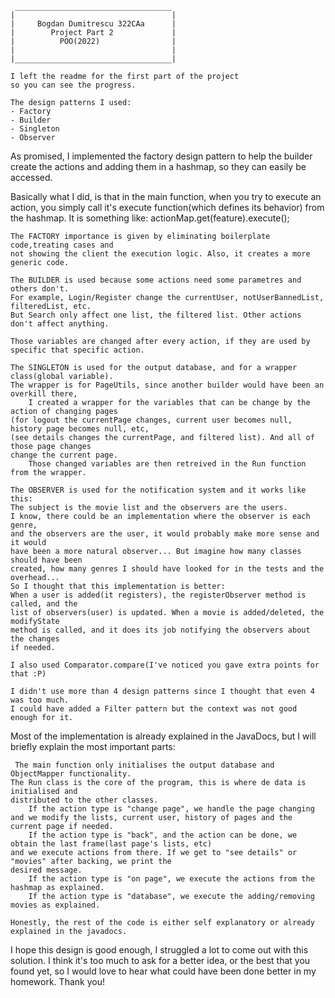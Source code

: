      ___________________________________
    |                                   |
    |     Bogdan Dumitrescu 322CAa      |
    |        Project Part 2             |
    |          POO(2022)                |
    |                                   |
    |___________________________________|

    I left the readme for the first part of the project
    so you can see the progress.

    The design patterns I used:
    - Factory
    - Builder
    - Singleton
    - Observer

   As promised, I implemented the factory design pattern to help the builder
   create the actions and adding them in a hashmap, so they can easily be accessed.
   
   Basically what I did, is that in the main function, when you try to execute an action,
   you simply call it's execute function(which defines its behavior) from the hashmap.
   It is something like: actionMap.get(feature).execute();
   
    The FACTORY importance is given by eliminating boilerplate code,treating cases and
    not showing the client the execution logic. Also, it creates a more generic code.
    
    The BUILDER is used because some actions need some parametres and others don't.
    For example, Login/Register change the currentUser, notUserBannedList, filteredList, etc.
    But Search only affect one list, the filtered list. Other actions don't affect anything.

    Those variables are changed after every action, if they are used by specific that specific action.
    
    The SINGLETON is used for the output database, and for a wrapper class(global variable).
    The wrapper is for PageUtils, since another builder would have been an overkill there,
        I created a wrapper for the variables that can be change by the action of changing pages
    (for logout the currentPage changes, current user becomes null, history page becomes null, etc,
    (see details changes the currentPage, and filtered list). And all of those page changes 
    change the current page.
        Those changed variables are then retreived in the Run function from the wrapper.
    
    The OBSERVER is used for the notification system and it works like this:
    The subject is the movie list and the observers are the users.
    I know, there could be an implementation where the observer is each genre,
    and the observers are the user, it would probably make more sense and it would
    have been a more natural observer... But imagine how many classes should have been
    created, how many genres I should have looked for in the tests and the overhead...
    So I thought that this implementation is better:
    When a user is added(it registers), the registerObserver method is called, and the
    list of observers(user) is updated. When a movie is added/deleted, the modifyState
    method is called, and it does its job notifying the observers about the changes
    if needed.

    I also used Comparator.compare(I've noticed you gave extra points for that :P)
    
    I didn't use more than 4 design patterns since I thought that even 4 was too much.
    I could have added a Filter pattern but the context was not good enough for it.

    
 Most of the implementation is already explained in the JavaDocs, but I will briefly explain 
 the most important parts:

     The main function only initialises the output database and ObjectMapper functionality.
    The Run class is the core of the program, this is where de data is initialised and 
    distributed to the other classes. 
        If the action type is "change page", we handle the page changing
    and we modify the lists, current user, history of pages and the current page if needed.
        If the action type is "back", and the action can be done, we obtain the last frame(last page's lists, etc)
    and we execute actions from there. If we get to "see details" or "movies" after backing, we print the
    desired message.
        If the action type is "on page", we execute the actions from the hashmap as explained.
        If the action type is "database", we execute the adding/removing movies as explained.

    Honestly, the rest of the code is either self explanatory or already explained in the javadocs.

I hope this design is good enough, I struggled a lot to come out with this solution.
I think it's too much to ask for a better idea, or the best that you found yet, so I would love to hear
what could have been done better in my homework. Thank you!

        
   
